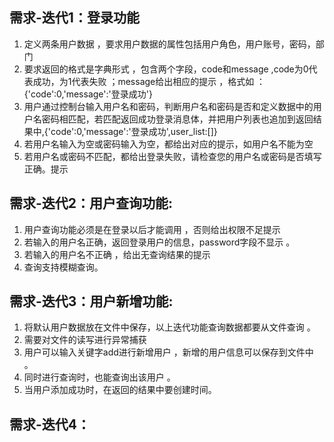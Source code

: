 
## 需求-迭代1：登录功能
1. 定义两条用户数据 ，要求用户数据的属性包括用户角色，用户账号，密码，部门
2. 要求返回的格式是字典形式 ，包含两个字段，code和message ,code为0代表成功，为1代表失败 ；message给出相应的提示 ，格式如 ：{'code':0,'message':'登录成功'}
3. 用户通过控制台输入用户名和密码，判断用户名和密码是否和定义数据中的用户名密码相匹配，若匹配返回成功登录消息体，并把用户列表也追加到返回结果中,{'code':0,'message':'登录成功',user_list:[]}
4. 若用户名输入为空或密码输入为空，都给出对应的提示，如用户名不能为空
5. 若用户名或密码不匹配，都给出登录失败，请检查您的用户名或密码是否填写正确。提示




## 需求-迭代2：用户查询功能:
1. 用户查询功能必须是在登录以后才能调用 ，否则给出权限不足提示
2. 若输入的用户名正确，返回登录用户的信息，password字段不显示  。
3. 若输入的用户名不正确 ，给出无查询结果的提示
4. 查询支持模糊查询。



## 需求-迭代3：用户新增功能:
1. 将默认用户数据放在文件中保存，以上迭代功能查询数据都要从文件查询 。
2. 需要对文件的读写进行异常捕获
3. 用户可以输入关键字add进行新增用户 ，新增的用户信息可以保存到文件中 。
4. 同时进行查询时，也能查询出该用户 。
5. 当用户添加成功时，在返回的结果中要创建时间。



## 需求-迭代4：
